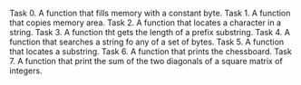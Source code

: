 Task 0. A function that fills memory with a constant byte.
Task 1. A function that copies memory area.
Task 2. A function that locates a character in a string.
Task 3. A function tht gets the length of a prefix substring.
Task 4. A function that searches a string fo any of a set of bytes.
Task 5. A function that locates a substring.
Task 6. A function that prints the chessboard.
Task 7. A function that print the sum of the two diagonals of a square matrix of integers.
